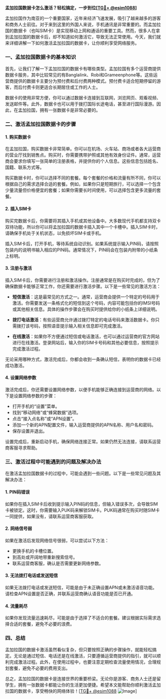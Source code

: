 **孟加拉国数据卡怎么激活？轻松搞定，一步到位[[TG💪+ @esim1088](https://t.me/s/esim1088)]**

孟加拉国作为南亚的一个重要国家，近年来经济飞速发展，吸引了越来越多的游客和商务人士前往。对于来到这里的外国人来说，手机通讯是非常重要的。而孟加拉国的数据卡（也叫SIM卡）是实现移动上网和通话的重要工具。然而，很多人在拿到孟加拉国的数据卡后，却不知道如何激活它，导致无法正常使用。今天，我们就来详细讲解一下如何激活孟加拉国的数据卡，让你顺利享受网络服务。

### 一、孟加拉国数据卡的基本知识

首先，让我们了解一下孟加拉国的数据卡有哪些类型。孟加拉国有多个运营商提供数据卡服务，其中比较常见的有Banglalink、Robi和Grameenphone等。这些运营商提供的数据卡主要分为预付费和后付费两种模式。预付费卡适合短期停留的游客，而后付费卡则更适合长期居住或工作的人士。

数据卡的使用非常方便，你可以通过数据卡连接到互联网，浏览网页、观看视频、发送邮件等。此外，数据卡也可以用于拨打国际长途电话，甚至进行国际漫游。因此，在孟加拉国，拥有一张数据卡是非常必要的。

### 二、激活孟加拉国数据卡的步骤

#### 1. 购买数据卡

在孟加拉国，购买数据卡非常简单。你可以在机场、火车站、商场或者各大运营商的营业厅找到销售点。购买时，你需要携带护照或其他有效身份证件。通常，运营商会要求你填写一张简单的注册表格，并提供你的个人信息。这些信息包括姓名、国籍、联系方式等。

购买数据卡时，你可以选择不同的套餐。每个套餐的价格和流量有所不同，你可以根据自己的需求选择合适的套餐。例如，如果你只是短期旅行，可以选择一个包含少量流量但价格便宜的套餐；如果你需要长时间使用，可以选择包含更多流量的套餐。

#### 2. 插入SIM卡

购买完数据卡后，你需要将其插入手机或其他设备中。大多数现代手机都支持双卡双待功能，所以你可以将孟加拉国的数据卡插入其中一个卡槽中。插入SIM卡时，请确保手机处于关机状态，以免损坏SIM卡或手机。

插入SIM卡后，打开手机，等待系统自动识别。如果系统提示输入PIN码，请按照包装内的说明书输入相应的PIN码。通常情况下，PIN码会在包装内附带的小纸条上标明。

#### 3. 注册与激活

插入SIM卡后，你需要进行注册和激活操作。注册通常是在购买时完成的，但为了确保数据卡能够正常工作，你还需要进行激活步骤。以下是一些常见的激活方法：

- **短信激活**：这是最常见的方式之一。通常，运营商会提供一个特定的号码用于激活。你需要发送一条格式化的短信到这个号码，内容可能包括你的IMSI号码或其他相关信息。具体的操作步骤会在购买时提供给你的小纸条上详细说明。
  
- **拨打电话激活**：有些运营商允许通过拨打特定的电话号码来激活数据卡。你只需拨打该号码，按照语音提示输入相关信息即可完成激活。

- **在线激活**：如果你不方便通过短信或电话激活，也可以通过运营商的官方网站进行在线激活。登录网站后，输入你的SIM卡号码和其他必要信息，按照提示完成激活过程。

无论采用哪种方式，激活完成后，你都会收到一条确认短信，表明你的数据卡已经成功激活。

#### 4. 设置网络参数

激活完成后，你还需要设置网络参数，以便手机能够正确连接到运营商的网络。以下是设置网络参数的步骤：

- 打开手机的“设置”菜单。
- 找到“移动网络”或“蜂窝数据”选项。
- 点击“接入点名称”或“APN设置”。
- 添加一个新的APN配置文件，输入运营商提供的APN名称、用户名和密码。
- 保存设置并退出。

设置完成后，重新启动手机，确保网络连接正常。如果仍然无法连接，请联系运营商客服寻求帮助。

### 三、激活过程中可能遇到的问题及解决办法

在激活孟加拉国数据卡的过程中，可能会遇到一些问题。以下是一些常见问题及其解决办法：

#### 1. PIN码错误

如果你在插入SIM卡后收到提示输入PIN码的信息，但输入错误多次，会导致SIM卡被锁定。这时，你需要输入PUK码来解锁SIM卡。PUK码通常在购买时随SIM卡一同提供，如果没有，请联系运营商客服获取。

#### 2. 网络信号弱

如果在激活后发现网络信号很弱，可以尝试以下方法：

- 更换手机的卡槽位置。
- 到高处或开阔地带重新搜索信号。
- 联系运营商客服，确认是否需要更新网络参数。

#### 3. 无法拨打电话或发送短信

如果无法拨打电话或发送短信，可能是由于未正确设置APN或未激活语音功能。请检查APN设置是否正确，并联系运营商确认语音功能是否已开通。

#### 4. 流量耗尽

如果你发现流量迅速耗尽，可能是由于选择了不适合的套餐。建议根据实际需求选择合适的套餐，避免不必要的浪费。

### 四、总结

孟加拉国的数据卡激活虽然看似复杂，但只要按照正确的步骤操作，就能轻松搞定。无论是通过短信、电话还是在线激活，只要遵循运营商提供的指引，就可以顺利完成激活过程。此外，在使用过程中，也要注意定期检查流量使用情况，合理规划套餐，避免不必要的费用支出。

总之，孟加拉国的数据卡是连接世界的重要桥梁。无论你是游客、商务人士还是留学生，拥有一张数据卡都能让你的生活更加便捷。希望本文能帮助你顺利激活孟加拉国的数据卡，享受畅快的网络体验！[[TG💪+ @esim1088](https://t.me/s/esim1088) ![Image](https://i.postimg.cc/4NQfJmqS/Snipaste-2025-05-13-00-14-12.png)]